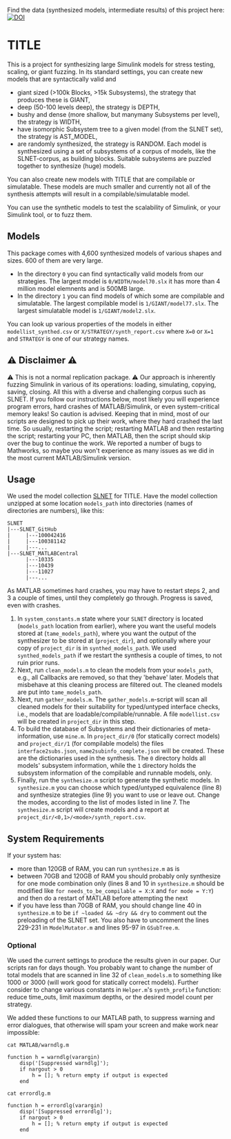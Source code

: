Find the data (synthesized models, intermediate results) of this project here: [![DOI](https://zenodo.org/badge/808521433.svg)](https://10.5281/zenodo.17296885)

# TITLE

This is a project for synthesizing large Simulink models for stress testing, scaling, or giant fuzzing. In its standard settings, you can create new models that are syntactically valid and
- giant sized (>100k Blocks, >15k Subsystems), the strategy that produces these is GIANT,
- deep (50-100 levels deep), the strategy is DEPTH,
- bushy and dense (more shallow, but manymany Subsystems per level), the strategy is WIDTH,
- have isomorphic Subsystem tree to a given model (from the SLNET set), the strategy is AST_MODEL,
- are randomly synthesized, the strategy is RANDOM.
Each model is synthesized using a set of subsystems of a corpus of models, like the SLNET-corpus, as building blocks. Suitable subsystems are puzzled together to synthesize (huge) models. 

You can also create new models with TITLE that are compilable or simulatable. These models are much smaller and currently not all of the synthesis attempts will result in a compilable/simulatable model.

You can use the synthetic models to test the scalability of Simulink, or your Simulink tool, or to fuzz them.

## Models
This package comes with 4,600 synthesized models of various shapes and sizes. 600 of them are very large.
- In the directory `0` you can find syntactically valid models from our strategies. The largest model is `0/WIDTH/model70.slx` it has more than 4 million model elemnents and is 500MB large.
- In the directory `1` you can find models of which some are compilable and simulatable. The largest compilable model is `1/GIANT/model77.slx`. The largest simulatable model is `1/GIANT/model2.slx`.

You can look up various properties of the models in either `modellist_synthed.csv` or `X/STRATEGY/synth_report.csv` where `X=0` or `X=1` and `STRATEGY` is one of our strategy names.


## ⚠ Disclaimer ⚠
⚠ This is not a normal replication package. ⚠ Our approach is inherently fuzzing Simulink in various of its operations: loading, simulating, copying, saving, closing. All this with a diverse and challenging corpus such as SLNET. 
If you follow our instructions below, most likely you will experience program errors, hard crashes of MATLAB/Simulink, or even system-critical memory leaks! So caution is advised.
Keeping that in mind, most of our scripts are designed to pick up their work, where they hard crashed the last time. 
So usually, restarting the script; restarting MATLAB and then restarting the script; restarting your PC, then MATLAB, then the script should skip over the bug to continue the work.
We reported a number of bugs to Mathworks, so maybe you won't experience as many issues as we did in the most current MATLAB/Simulink version.



## Usage
We used the model collection [SLNET](https://zenodo.org/records/5259648) for TITLE. Have the model collection unzipped at some location `models_path` into directories (names of directories are numbers), like this: 
```
SLNET
|---SLNET_GitHub
|     |---100042416
|     |---100381142
|     |---...
|---SLNET_MATLABCentral
      |---10335
      |---10439
      |---11027
      |---...
```

As MATLAB sometimes hard crashes, you may have to restart steps 2, and 3 a couple of times, until they completely go through. Progress is saved, even with crashes.

1. In `system_constants.m` state where your `SLNET` directory is located (`models_path` location from earlier), where you want the useful models stored at (`tame_models_path`), where you want the output of the synthesizer to be stored at (`project_dir`), and optionally where your copy of `project_dir` is in `synthed_models_path`. We used `synthed_models_path` if we restart the synthesis a couple of times, to not ruin prior runs.
2. Next, run `clean_models.m` to clean the models from your `models_path`, e.g., all Callbacks are removed, so that they 'behave' later. Models that misbehave at this cleaning process are filtered out. The cleaned models are put into `tame_models_path`.
3. Next, run `gather_models.m`. The `gather_models.m`-script will scan all cleaned models for their suitability for typed/untyped interface checks, i.e., models that are loadable/compilable/runnable. A file `modellist.csv` will be created in `project_dir` in this step.
4. To build the database of Subsystems and their dictionaries of meta-information, use `mine.m`. In `project_dir/0` (for statically correct models) and `project_dir/1` (for compilable models) the files `interface2subs.json`, `name2subinfo_complete.json` will be created. These are the dictionaries used in the synthesis. The `0` directory holds all models' subsystem information, while the `1` directory holds the subsystem information of the compilable and runnable models, only.
5. Finally, run the `synthesize.m` script to generate the synthetic models. In `synthesize.m` you can choose which typed/untyped equivalence (line 8) and synthesize strategies (line 9)  you want to use or leave out. Change the modes, according to the list of modes listed in line 7. The `synthesize.m` script will create models and a report at `project_dir/<0,1>/<mode>/synth_report.csv`.




## System Requirements
If your system has:
- more than 120GB of RAM, you can run `synthesize.m` as is
- between 70GB and 120GB of RAM you should probably only synthesize for one mode combination only (lines 8 and 10 in `synthesize.m` should be modified like `for needs_to_be_compilable = X:X` and `for mode = Y:Y`) and then do a restart of MATLAB before attempting the next
- if you have less than 70GB of RAM, you should change line 40 in `synthesize.m` to be `if ~loaded && ~dry && dry` to comment out the preloading of the SLNET set. You also have to uncomment the lines 229-231 in `ModelMutator.m` and lines 95-97 in `GSubTree.m`.



### Optional
We used the current settings to produce the results given in our paper. Our scripts ran for days though. You probably want to change the number of total models that are scanned in line 32 of `clean_models.m` to something like 1000 or 3000 (will work good for statically correct models). Further consider to change various constants in `Helper.m`'s `synth_profile` function: reduce time_outs, limit maximum depths, or the desired model count per strategy.

We added these functions to our MATLAB path, to suppress warning and error dialogues, that otherwise will spam your screen and make work near impossible:

`cat MATLAB/warndlg.m`
```
function h = warndlg(varargin)
    disp('[Suppressed warndlg]');
    if nargout > 0
        h = []; % return empty if output is expected
    end
```



`cat errordlg.m`

```
function h = errordlg(varargin)
    disp('[Suppressed errordlg]');
    if nargout > 0
        h = []; % return empty if output is expected
    end
```